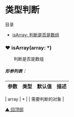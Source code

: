 # 类型判断

<span id="top">目录</span>
* [ isArray: 判断是否是数组](#isArray)


### <span id="isArray">♥ isArray(array: *)</span>
&emsp;&emsp;判断是否是数组

##### 形参列表：
| 参数 | 类型  |  默认值         | 描述 |
| :--- | :---- | :------------- |:---- |

| array | * |  | 需要判断的对象 |





[▲ 回顶部](#top)